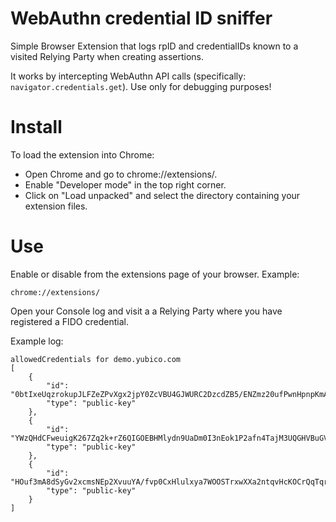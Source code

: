 # WebAuthn credential ID sniffer

Simple Browser Extension that logs rpID and credentialIDs known to a visited Relying Party when creating assertions.

It works by intercepting WebAuthn API calls (specifically: `navigator.credentials.get`).
Use only for debugging purposes!

# Install

To load the extension into Chrome:

- Open Chrome and go to chrome://extensions/.
- Enable "Developer mode" in the top right corner.
- Click on "Load unpacked" and select the directory containing your extension files.


# Use

Enable or disable from the extensions page of your browser.
Example:

    chrome://extensions/

Open your Console log and visit a a Relying Party where you have registered a FIDO credential.

Example log:

```
allowedCredentials for demo.yubico.com
[
	{
		"id": "0btIxeUqzrokupJLFZeZPvXgx2jpY0ZcVBU4GJWURC2DzcdZB5/ENZmz20ufPwnHpnpKmAszpi0v28RakZqlgw==",
		"type": "public-key"
	},
	{
		"id": "YWzQHdCFweuigK267Zq2k+rZ6QIGOEBHMlydn9UaDm0I3nEok1P2afn4TajM3UQGHVBuGV6JY6jb440MgAnNnQ==",
		"type": "public-key"
	},
	{
		"id": "HOuf3mA8dSyGv2xcmsNEp2XvuuYA/fvp0CxHlulxya7WOOSTrxwXXa2ntqvHcKOCrQqTqrrJrqGAozeW36M34dZswyNi4TxVuuR9e0eWmEnoHq8h/1VN2rzD+bdrippdX5oN8g9MmO5aAEczwyPpvFO4+gS7nJx0To81XjBzvX0=",
		"type": "public-key"
	}
]
```
